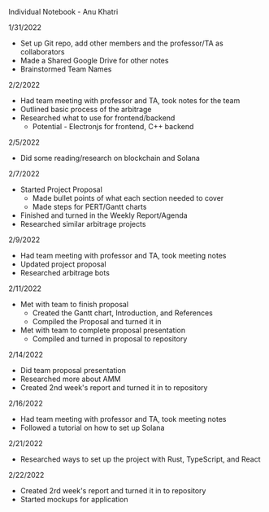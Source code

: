 Individual Notebook - Anu Khatri

1/31/2022
- Set up Git repo, add other members and the professor/TA as collaborators
- Made a Shared Google Drive for other notes
- Brainstormed Team Names

2/2/2022
- Had team meeting with professor and TA, took notes for the team
- Outlined basic process of the arbitrage
- Researched what to use for frontend/backend
    - Potential - Electronjs for frontend, C++ backend

2/5/2022
- Did some reading/research on blockchain and Solana

2/7/2022
- Started Project Proposal
    - Made bullet points of what each section needed to cover
    - Made steps for PERT/Gantt charts
- Finished and turned in the Weekly Report/Agenda
- Researched similar arbitrage projects

2/9/2022
- Had team meeting with professor and TA, took meeting notes
- Updated project proposal
- Researched arbitrage bots

2/11/2022
- Met with team to finish proposal
    - Created the Gantt chart, Introduction, and References
    - Compiled the Proposal and turned it in
- Met with team to complete proposal presentation
    - Compiled and turned in proposal to repository

2/14/2022
- Did team proposal presentation
- Researched more about AMM
- Created 2nd week's report and turned it in to repository

2/16/2022
- Had team meeting with professor and TA, took meeting notes
- Followed a tutorial on how to set up Solana

2/21/2022
- Researched ways to set up the project with Rust, TypeScript, and React

2/22/2022
- Created 2rd week's report and turned it in to repository
- Started mockups for application